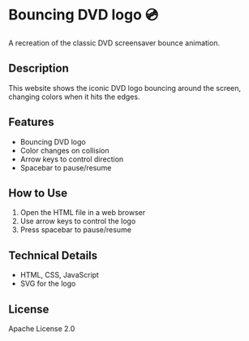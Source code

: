 # Bouncing DVD logo 💿

A recreation of the classic DVD screensaver bounce animation.

## Description

This website shows the iconic DVD logo bouncing around the screen, changing colors when it hits the edges.

## Features

- Bouncing DVD logo
- Color changes on collision
- Arrow keys to control direction
- Spacebar to pause/resume

## How to Use

1. Open the HTML file in a web browser
2. Use arrow keys to control the logo
3. Press spacebar to pause/resume

## Technical Details

- HTML, CSS, JavaScript
- SVG for the logo

## License

Apache License 2.0
